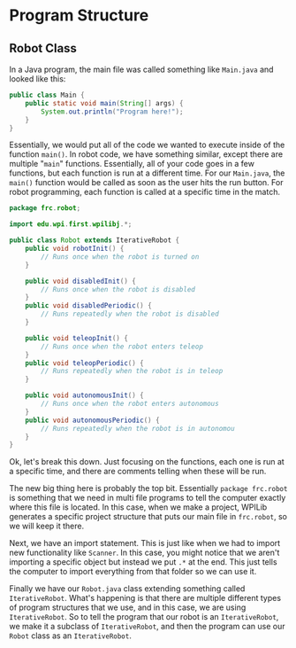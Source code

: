 # Program Structure

## Robot Class

In a Java program, the main file was called something like `Main.java` and looked like this:

```java
public class Main {
    public static void main(String[] args) {
        System.out.println("Program here!");
    }
}
```

Essentially, we would put all of the code we wanted to execute inside of the function `main()`. In robot code, we have something similar, except there are multiple "`main`" functions. Essentially, all of your code goes in a few functions, but each function is run at a different time. For our `Main.java`, the `main()` function would be called as soon as the user hits the run button. For robot programming, each function is called at a specific time in the match.

```java
package frc.robot;

import edu.wpi.first.wpilibj.*;

public class Robot extends IterativeRobot {
    public void robotInit() {
        // Runs once when the robot is turned on
    }

    public void disabledInit() {
        // Runs once when the robot is disabled
    }
    public void disabledPeriodic() {
        // Runs repeatedly when the robot is disabled
    }

    public void teleopInit() {
        // Runs once when the robot enters teleop
    }
    public void teleopPeriodic() {
        // Runs repeatedly when the robot is in teleop
    }

    public void autonomousInit() {
        // Runs once when the robot enters autonomous
    }
    public void autonomousPeriodic() {
        // Runs repeatedly when the robot is in autonomou
    }
}
```

Ok, let's break this down. Just focusing on the functions, each one is run at a specific time, and there are comments telling when these will be run.

The new big thing here is probably the top bit. Essentially `package frc.robot` is something that we need in multi file programs to tell the computer exactly where this file is located. In this case, when we make a project, WPILib generates a specific project structure that puts our main file in `frc.robot`, so we will keep it there.

Next, we have an import statement. This is just like when we had to import new functionality like `Scanner`. In this case, you might notice that we aren't importing a specific object but instead we put `.*` at the end. This just tells the computer to import everything from that folder so we can use it.

Finally we have our `Robot.java` class extending something called `IterativeRobot`. What's happening is that there are multiple different types of program structures that we use, and in this case, we are using `IterativeRobot`. So to tell the program that our robot is an `IterativeRobot`, we make it a subclass of `IterativeRobot`, and then the program can use our `Robot` class as an `IterativeRobot`.